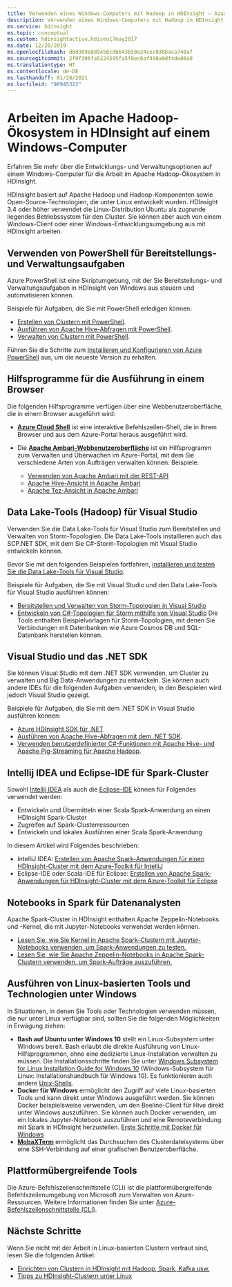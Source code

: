 ```yaml
---
title: Verwenden eines Windows-Computers mit Hadoop in HDInsight – Azure
description: Verwenden eines Windows-Computers mit Hadoop in HDInsight Verwalten und Abfragen von Clustern mit PowerShell, Visual Studio und Linux-Tools Entwickeln von Big Data-Lösungen mit .NET
ms.service: hdinsight
ms.topic: conceptual
ms.custom: hdinsightactive,hdiseo17may2017
ms.date: 12/20/2019
ms.openlocfilehash: d0d389e8d9458cd6b43b50e24cec030baca740af
ms.sourcegitcommit: 2f9f306fa5224595fa5f8ec6af498a0df4de08a8
ms.translationtype: HT
ms.contentlocale: de-DE
ms.lasthandoff: 01/28/2021
ms.locfileid: "98945322"
---
```

# <a name="work-in-the-apache-hadoop-ecosystem-on-hdinsight-from-a-windows-pc"></a>Arbeiten im Apache Hadoop-Ökosystem in HDInsight auf einem Windows-Computer

Erfahren Sie mehr über die Entwicklungs- und Verwaltungsoptionen auf einem Windows-Computer für die Arbeit im Apache Hadoop-Ökosystem in HDInsight.

HDInsight basiert auf Apache Hadoop und Hadoop-Komponenten sowie Open-Source-Technologien, die unter Linux entwickelt wurden. HDInsight 3.4 oder höher verwendet die Linux-Distribution Ubuntu als zugrunde liegendes Betriebssystem für den Cluster. Sie können aber auch von einem Windows-Client oder einer Windows-Entwicklungsumgebung aus mit HDInsight arbeiten.

## <a name="use-powershell-for-deployment-and-management-tasks"></a>Verwenden von PowerShell für Bereitstellungs- und Verwaltungsaufgaben

Azure PowerShell ist eine Skriptumgebung, mit der Sie Bereitstellungs- und Verwaltungsaufgaben in HDInsight von Windows aus steuern und automatisieren können.

Beispiele für Aufgaben, die Sie mit PowerShell erledigen können:

* [Erstellen von Clustern mit PowerShell](hdinsight-hadoop-create-linux-clusters-azure-powershell.md).
* [Ausführen von Apache Hive-Abfragen mit PowerShell](hadoop/apache-hadoop-use-hive-powershell.md).
* [Verwalten von Clustern mit PowerShell](hdinsight-administer-use-powershell.md).

Führen Sie die Schritte zum [Installieren und Konfigurieren von Azure PowerShell](/powershell/azure/install-az-ps) aus, um die neueste Version zu erhalten.

## <a name="utilities-you-can-run-in-a-browser"></a>Hilfsprogramme für die Ausführung in einem Browser

Die folgenden Hilfsprogramme verfügen über eine Webbenutzeroberfläche, die in einem Browser ausgeführt wird:
* **[Azure Cloud Shell](../cloud-shell/overview.md)** ist eine interaktive Befehlszeilen-Shell, die in Ihrem Browser und aus dem Azure-Portal heraus ausgeführt wird.

* Die **[Apache Ambari-Webbenutzeroberfläche](hdinsight-hadoop-manage-ambari.md)** ist ein Hilfsprogramm zum Verwalten und Überwachen im Azure-Portal, mit dem Sie verschiedene Arten von Aufträgen verwalten können. Beispiele:
    * [Verwenden von Apache Ambari mit der REST-API](hdinsight-hadoop-manage-ambari-rest-api.md)
    * [Apache Hive-Ansicht in Apache Ambari](hadoop/apache-hadoop-use-hive-ambari-view.md)
    * [Apache Tez-Ansicht in Apache Ambari](./index.yml)

## <a name="data-lake-hadoop-tools-for-visual-studio"></a>Data Lake-Tools (Hadoop) für Visual Studio

Verwenden Sie die Data Lake-Tools für Visual Studio zum Bereitstellen und Verwalten von Storm-Topologien. Die Data Lake-Tools installieren auch das SCP.NET SDK, mit dem Sie C#-Storm-Topologien mit Visual Studio entwickeln können.

Bevor Sie mit den folgenden Beispielen fortfahren, [installieren und testen Sie die Data Lake-Tools für Visual Studio](hadoop/apache-hadoop-visual-studio-tools-get-started.md).

Beispiele für Aufgaben, die Sie mit Visual Studio und den Data Lake-Tools für Visual Studio ausführen können:
* [Bereitstellen und Verwalten von Storm-Topologien in Visual Studio](storm/apache-storm-deploy-monitor-topology-linux.md)
* [Entwickeln von C#-Topologien für Storm mithilfe von Visual Studio](storm/apache-storm-develop-csharp-visual-studio-topology.md) Die Tools enthalten Beispielvorlagen für Storm-Topologien, mit denen Sie Verbindungen mit Datenbanken wie Azure Cosmos DB und SQL-Datenbank herstellen können.

## <a name="visual-studio-and-the-net-sdk"></a>Visual Studio und das .NET SDK

Sie können Visual Studio mit dem .NET SDK verwenden, um Cluster zu verwalten und Big Data-Anwendungen zu entwickeln. Sie können auch andere IDEs für die folgenden Aufgaben verwenden, in den Beispielen wird jedoch Visual Studio gezeigt.

Beispiele für Aufgaben, die Sie mit dem .NET SDK in Visual Studio ausführen können:
* [Azure HDInsight SDK für .NET](/dotnet/api/overview/azure/hdinsight?view=azure-dotnet&preserve-view=true)
* [Ausführen von Apache Hive-Abfragen mit dem .NET SDK](hadoop/apache-hadoop-use-hive-dotnet-sdk.md).
* [Verwenden benutzerdefinierter C#-Funktionen mit Apache Hive- und Apache Pig-Streaming für Apache Hadoop](hadoop/apache-hadoop-hive-pig-udf-dotnet-csharp.md).

## <a name="intellij-idea-and-eclipse-ide-for-spark-clusters"></a>Intellij IDEA und Eclipse-IDE für Spark-Cluster

Sowohl [Intellij IDEA](https://www.jetbrains.com/idea/download) als auch die [Eclipse-IDE](https://www.eclipse.org/downloads/) können für Folgendes verwendet werden:
* Entwickeln und Übermitteln einer Scala Spark-Anwendung an einen HDInsight Spark-Cluster
* Zugreifen auf Spark-Clusterressourcen
* Entwickeln und lokales Ausführen einer Scala Spark-Anwendung

In diesem Artikel wird Folgendes beschrieben:
* IntelliJ IDEA: [Erstellen von Apache Spark-Anwendungen für einen HDInsight-Cluster mit dem Azure-Toolkit für IntelliJ](spark/apache-spark-intellij-tool-plugin.md)
* Eclipse-IDE oder Scala-IDE für Eclipse: [Erstellen von Apache Spark-Anwendungen für HDInsight-Cluster mit dem Azure-Toolkit für Eclipse](spark/apache-spark-eclipse-tool-plugin.md)

## <a name="notebooks-on-spark-for-data-scientists"></a>Notebooks in Spark für Datenanalysten

Apache Spark-Cluster in HDInsight enthalten Apache Zeppelin-Notebooks und -Kernel, die mit Jupyter-Notebooks verwendet werden können.

* [Lesen Sie, wie Sie Kernel in Apache Spark-Clustern mit Jupyter-Notebooks verwenden, um Spark-Anwendungen zu testen.](spark/apache-spark-zeppelin-notebook.md)
* [Lesen Sie, wie Sie Apache Zeppelin-Notebooks in Apache Spark-Clustern verwenden, um Spark-Aufträge auszuführen.](spark/apache-spark-jupyter-notebook-kernels.md)

## <a name="run-linux-based-tools-and-technologies-on-windows"></a>Ausführen von Linux-basierten Tools und Technologien unter Windows

In Situationen, in denen Sie Tools oder Technologien verwenden müssen, die nur unter Linux verfügbar sind, sollten Sie die folgenden Möglichkeiten in Erwägung ziehen:

* **Bash auf Ubuntu unter Windows 10** stellt ein Linux-Subsystem unter Windows bereit. Bash erlaubt die direkte Ausführung von Linux-Hilfsprogrammen, ohne eine dedizierte Linux-Installation verwalten zu müssen. Die Installationsschritte finden Sie unter [Windows Subsystem for Linux Installation Guide for Windows 10](/windows/wsl/install-win10) (Windows-Subsystem für Linux: Installationshandbuch für Windows 10).  Es funktionieren auch andere [Unix-Shells](https://www.gnu.org/software/bash/).
* **Docker für Windows** ermöglicht den Zugriff auf viele Linux-basierten Tools und kann direkt unter Windows ausgeführt werden. Sie können Docker beispielsweise verwenden, um den Beeline-Client für Hive direkt unter Windows auszuführen. Sie können auch Docker verwenden, um ein lokales Jupyter-Notebook auszuführen und eine Remoteverbindung mit Spark in HDInsight herzustellen. [Erste Schritte mit Docker für Windows](https://docs.docker.com/docker-for-windows/)
* **[MobaXTerm](https://mobaxterm.mobatek.net/)** ermöglicht das Durchsuchen des Clusterdateisystems über eine SSH-Verbindung auf einer grafischen Benutzeroberfläche.

## <a name="cross-platform-tools"></a>Plattformübergreifende Tools

Die Azure-Befehlszeilenschnittstelle (CLI) ist die plattformübergreifende Befehlszeilenumgebung von Microsoft zum Verwalten von Azure-Ressourcen.  Weitere Informationen finden Sie unter [Azure-Befehlszeilenschnittstelle (CLI)](/cli/azure/).

## <a name="next-steps"></a>Nächste Schritte

Wenn Sie nicht mit der Arbeit in Linux-basierten Clustern vertraut sind, lesen Sie die folgenden Artikel:
* [Einrichten von Clustern in HDInsight mit Hadoop, Spark, Kafka usw.](hdinsight-hadoop-provision-linux-clusters.md)
* [Tipps zu HDInsight-Clustern unter Linux](hdinsight-hadoop-linux-information.md)